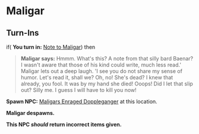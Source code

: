 # Maligar


## Turn-Ins





if( **You turn in:** [Note to Maligar](/item/20368)) then


>**Maligar says:** Hmmm. What's this? A note from that silly bard Baenar? I wasn't aware that those of his kind could write, much less read.' Maligar lets out a deep laugh. 'I see you do not share my sense of humor. Let's read it, shall we? Oh, no! She's dead? I knew that already, you fool. It was by my hand she died! Ooops! Did I let that slip out? Silly me. I guess I will have to kill you now!


**Spawn NPC:**  [Maligars Enraged Doppleganger](/npc/12173) at this location.


**Maligar despawns.**

**This NPC *should* return incorrect items given.**


